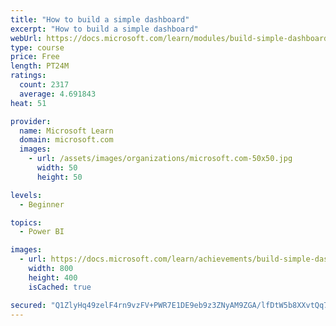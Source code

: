 ```yaml
---
title: "How to build a simple dashboard"
excerpt: "How to build a simple dashboard"
webUrl: https://docs.microsoft.com/learn/modules/build-simple-dashboard/
type: course
price: Free
length: PT24M
ratings:
  count: 2317
  average: 4.691843
heat: 51

provider:
  name: Microsoft Learn
  domain: microsoft.com
  images:
    - url: /assets/images/organizations/microsoft.com-50x50.jpg
      width: 50
      height: 50

levels:
  - Beginner

topics:
  - Power BI

images:
  - url: https://docs.microsoft.com/learn/achievements/build-simple-dashboard-social.png
    width: 800
    height: 400
    isCached: true

secured: "Q1ZlyHq49zelF4rn9vzFV+PWR7E1DE9eb9z3ZNyAM9ZGA/lfDtW5b8XXvtQq7DFe+5/sxrTHOHWZ6WS6hYRwkSP2lAQZN3yZ6BNY9lhVh+TIV3YCUmr1sCklf8YWuJAdVzhH/U3VNNJC3fG24XOkcbCeja3Vw7E4HCOuQAN252xOe68caCpldGYaXmE3dUmzuERtJ92YTxm5z47HgZwr5NvNaahomts9R3AwtlVJdn7rgk6ZV1KxfXFhxsGdK59H4T640CLCP2IxQBC4v2rltLT/KIxA8IrJGwjiWJ5GQSVVKwd5T8vMsUnYxsoZJBKIfqb3WaGLigiI1CN+01JXUTcZCznHRKTWFqeVax50yBwk75+gjuvIBTH69Vk2c7SqUWMY+4QRczwiWlonxI/m5+S4WpluYZEWF0lmgirl2eA=;oZQmpEXx2FqFkcjKpewGwQ=="
---
```


